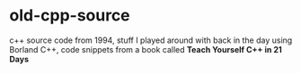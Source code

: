 # old-cpp-source
c++ source code from 1994, 
stuff I played around with back in the day using Borland C++, 
code snippets from a book called **Teach Yourself C++ in 21 Days**
